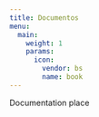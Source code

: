 ```yaml
---
title: Documentos
menu:
  main:
    weight: 1
    params:
      icon:
        vendor: bs
        name: book
---
```


Documentation place
  